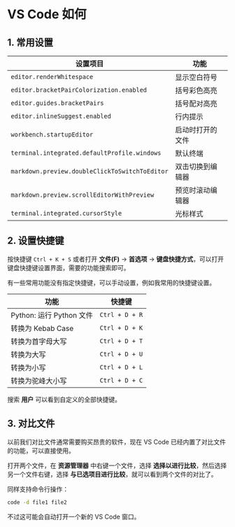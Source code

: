 # VS Code 如何

## 1. 常用设置

| 设置项目                                       | 功能             |
| ---------------------------------------------- | ---------------- |
| `editor.renderWhitespace`                      | 显示空白符号     |
| `editor.bracketPairColorization.enabled`       | 括号彩色高亮     |
| `editor.guides.bracketPairs`                   | 括号配对高亮     |
| `editor.inlineSuggest.enabled`                 | 行内提示         |
| `workbench.startupEditor`                      | 启动时打开的文件 |
| `terminal.integrated.defaultProfile.windows`   | 默认终端         |
| `markdown.preview.doubleClickToSwitchToEditor` | 双击切换到编辑器 |
| `markdown.preview.scrollEditorWithPreview`     | 预览时滚动编辑器 |
| `terminal.integrated.cursorStyle`              | 光标样式         |

## 2. 设置快捷键

按快捷键 `Ctrl + K + S` 或者打开 **文件(F)** -> **首选项** -> **键盘快捷方式**，可以打开键盘快捷键设置界面，需要的功能搜索即可。

有一些常用功能没有指定快捷键，可以手动设置，例如我常用的快捷键设置。

| 功能                     | 快捷键         |
| ------------------------ | -------------- |
| Python: 运行 Python 文件 | `Ctrl + D + R` |
| 转换为 Kebab Case        | `Ctrl + D + K` |
| 转换为首字母大写         | `Ctrl + D + T` |
| 转换为大写               | `Ctrl + D + U` |
| 转换为小写               | `Ctrl + D + L` |
| 转换为驼峰大小写         | `Ctrl + D + C` |

搜索 **用户** 可以看到自定义的全部快捷键。

## 3. 对比文件

以前我们对比文件通常需要购买昂贵的软件，现在 VS Code 已经内置了对比文件的功能，可以直接使用。

打开两个文件，在 **资源管理器** 中右键一个文件，选择 **选择以进行比较**，然后选择另一个文件右键，选择 **与已选项目进行比较**，就可以看到两个文件的对比了。

同样支持命令行操作：

```bash
code -d file1 file2
```

不过这可能会自动打开一个新的 VS Code 窗口。
